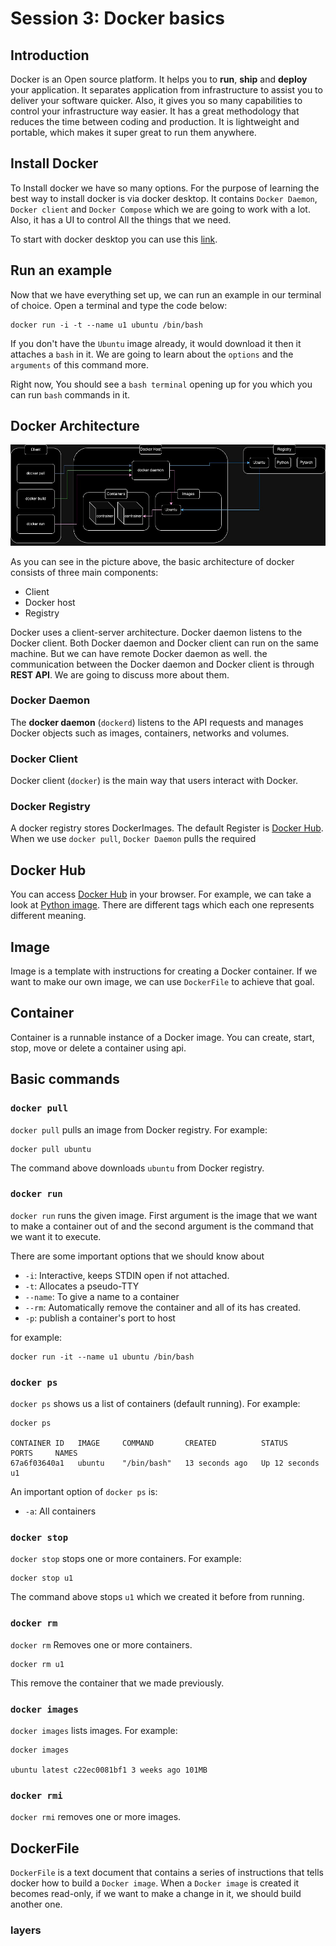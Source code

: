 # Session 3: Docker basics

## Introduction

<!--
Docker:
* Open source
* Platform
* Helps:
  * Run
  * Ship
  * Deploy
* Separate application from infrastructure
* Control infrastructure way easier
* Because of methodologies
  * Reduce time between coding and production

* Portable
* lightweight
-->

Docker is an Open source platform.
It helps you to **run**, **ship** and **deploy**
your application.
It separates application from infrastructure to
assist you to deliver your software quicker.
Also, it gives you so many capabilities to control
your infrastructure way easier.
It has a great methodology that reduces the time
between coding and production.
It is lightweight and portable, which makes it super
great to run them anywhere.

## Install Docker

To Install docker we have so many options.
For the purpose of learning the best way to
install docker is via docker desktop.
It contains `Docker Daemon`, `Docker client`
and `Docker Compose` which we are going to work with a lot.
Also, it has a UI to control All the things that we need.

To start with docker desktop you can use this
[link](https://docs.docker.com/get-started/introduction/get-docker-desktop/).

## Run an example

Now that we have everything set up, we can run an example
in our terminal of choice.
Open a terminal and type the code below:

```shell
docker run -i -t --name u1 ubuntu /bin/bash
```

If you don't have the `Ubuntu` image already,
it would download it then it attaches a `bash` in it.
We are going to learn about the `options` and the `arguments`
of this command more.

Right now, You should see a `bash terminal` opening up
for you which you can run `bash` commands in it.

## Docker Architecture

![docker architecture](figures/docker_architecture.jpg)

As you can see in the picture above, the basic
architecture of docker consists of three main components:

* Client
* Docker host
* Registry

Docker uses a client-server architecture.
Docker daemon listens to the Docker client.
Both Docker daemon and Docker client can run
on the same machine.
But we can have remote Docker daemon as well.
the communication between the Docker daemon and Docker client
is through **REST API**.
We are going to discuss more about them.

### Docker Daemon

The **docker daemon** (`dockerd`) listens to the API requests and
manages Docker objects such as images, containers, networks
and volumes.

### Docker Client

Docker client (`docker`) is the main way that users
interact with Docker.

### Docker Registry

A docker registry stores DockerImages.
The default Register is [Docker Hub](https://hub.docker.com/).
When we use `docker pull`, `Docker Daemon` pulls the required

## Docker Hub

You can access [Docker Hub](https://hub.docker.com/) in your
browser.
For example, we can take a look at [Python image](https://hub.docker.com/_/python).
There are different tags which each one represents different
meaning.

<!-- 
TODO: add more details about each tag
for example: alpine, bullseye, bookworm
-->

## Image

Image is a template with instructions for creating
a Docker container.
If we want to make our own image, we can use `DockerFile`
to achieve that goal.

## Container

Container is a runnable instance of a Docker image.
You can create, start, stop, move or delete a container
using api.

## Basic commands

### `docker pull`

`docker pull` pulls an image from Docker registry.
For example:

```shell
docker pull ubuntu
```

The command above downloads `ubuntu` from Docker registry.

### `docker run`

`docker run` runs the given image.
First argument is the image that we want to make
a container out of and the second argument is the command
that we want it to execute.

There are some important options that we should know about

* `-i`: Interactive, keeps STDIN open if not attached.
* `-t`: Allocates a pseudo-TTY
* `--name`: To give a name to a container
* `--rm`: Automatically remove the container and all of its 
  has created.
* `-p`: publish a container's port to host

for example:

```shell
docker run -it --name u1 ubuntu /bin/bash
```

### `docker ps`

`docker ps` shows us a list of containers
(default running).
For example:

```shell
docker ps

CONTAINER ID   IMAGE     COMMAND       CREATED          STATUS          PORTS     NAMES
67a6f03640a1   ubuntu    "/bin/bash"   13 seconds ago   Up 12 seconds             u1
```

An important option of `docker ps` is:

* `-a`: All containers

### `docker stop`

`docker stop` stops one or more containers.
For example:

```shell
docker stop u1
```

The command above stops `u1` which we created it before
from running.

### `docker rm`

`docker rm` Removes one or more containers.

```shell
docker rm u1
```

This remove the container that we made previously.

### `docker images`

`docker images` lists images.
For example:

```shell
docker images

ubuntu latest c22ec0081bf1 3 weeks ago 101MB
```

### `docker rmi`

`docker rmi` removes one or more images.

## DockerFile

`DockerFile` is a text document that contains a series
of instructions that tells docker how to build a
`Docker image`.
When a `Docker image` is created it becomes read-only,
if we want to make a change in it, we should build another one.

### layers